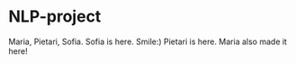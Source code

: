 # NLP-project
Maria, Pietari, Sofia.
Sofia is here. Smile:)
Pietari is here.
Maria also made it here!
